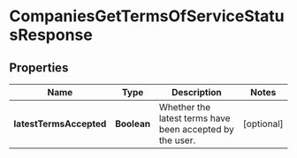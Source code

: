 

# CompaniesGetTermsOfServiceStatusResponse



## Properties

| Name | Type | Description | Notes |
|------------ | ------------- | ------------- | -------------|
|**latestTermsAccepted** | **Boolean** | Whether the latest terms have been accepted by the user. |  [optional] |



